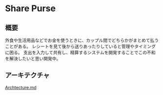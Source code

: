 # Share Purse

## 概要

外食や生活用品などでお金を使うときに、カップル間でどちらかがまとめて払うことがある。
レシートを見て後から送りあったりしていると管理やタイミングに困る。
支出を入力して共有し、精算するシステムを開発することでこの不和を解決したいと思い開発中。

## アーキテクチャ

[Archtecture.md](./Architecture.md)
